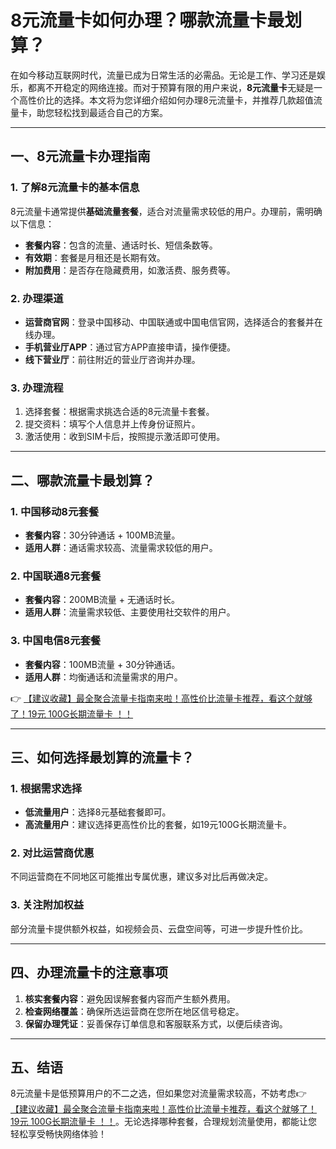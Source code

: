 # 8元流量卡如何办理？哪款流量卡最划算？

在如今移动互联网时代，流量已成为日常生活的必需品。无论是工作、学习还是娱乐，都离不开稳定的网络连接。而对于预算有限的用户来说，**8元流量卡**无疑是一个高性价比的选择。本文将为您详细介绍如何办理8元流量卡，并推荐几款超值流量卡，助您轻松找到最适合自己的方案。

---

## 一、8元流量卡办理指南

### 1. 了解8元流量卡的基本信息  
8元流量卡通常提供**基础流量套餐**，适合对流量需求较低的用户。办理前，需明确以下信息：  
- **套餐内容**：包含的流量、通话时长、短信条数等。  
- **有效期**：套餐是月租还是长期有效。  
- **附加费用**：是否存在隐藏费用，如激活费、服务费等。  

### 2. 办理渠道  
- **运营商官网**：登录中国移动、中国联通或中国电信官网，选择适合的套餐并在线办理。  
- **手机营业厅APP**：通过官方APP直接申请，操作便捷。  
- **线下营业厅**：前往附近的营业厅咨询并办理。  

### 3. 办理流程  
1. 选择套餐：根据需求挑选合适的8元流量卡套餐。  
2. 提交资料：填写个人信息并上传身份证照片。  
3. 激活使用：收到SIM卡后，按照提示激活即可使用。  

---

## 二、哪款流量卡最划算？

### 1. 中国移动8元套餐  
- **套餐内容**：30分钟通话 + 100MB流量。  
- **适用人群**：通话需求较高、流量需求较低的用户。  

### 2. 中国联通8元套餐  
- **套餐内容**：200MB流量 + 无通话时长。  
- **适用人群**：流量需求较低、主要使用社交软件的用户。  

### 3. 中国电信8元套餐  
- **套餐内容**：100MB流量 + 30分钟通话。  
- **适用人群**：均衡通话和流量需求的用户。  

👉 [【建议收藏】最全聚合流量卡指南来啦！高性价比流量卡推荐，看这个就够了！19元 100G长期流量卡 ！！](https://bit.ly/Liuliangka)

---

## 三、如何选择最划算的流量卡？

### 1. 根据需求选择  
- **低流量用户**：选择8元基础套餐即可。  
- **高流量用户**：建议选择更高性价比的套餐，如19元100G长期流量卡。  

### 2. 对比运营商优惠  
不同运营商在不同地区可能推出专属优惠，建议多对比后再做决定。  

### 3. 关注附加权益  
部分流量卡提供额外权益，如视频会员、云盘空间等，可进一步提升性价比。  

---

## 四、办理流量卡的注意事项

1. **核实套餐内容**：避免因误解套餐内容而产生额外费用。  
2. **检查网络覆盖**：确保所选运营商在您所在地区信号稳定。  
3. **保留办理凭证**：妥善保存订单信息和客服联系方式，以便后续咨询。  

---

## 五、结语

8元流量卡是低预算用户的不二之选，但如果您对流量需求较高，不妨考虑👉 [【建议收藏】最全聚合流量卡指南来啦！高性价比流量卡推荐，看这个就够了！19元 100G长期流量卡 ！！](https://bit.ly/Liuliangka)。无论选择哪种套餐，合理规划流量使用，都能让您轻松享受畅快网络体验！